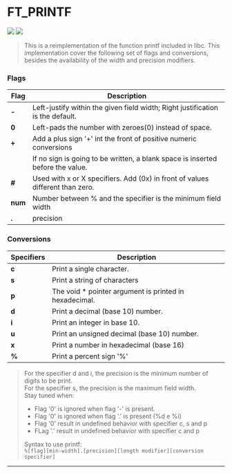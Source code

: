 # FT_PRINTF
![](https://img.shields.io/badge/Language-C-blue)
![](https://img.shields.io/badge/School-42-black)

> This is a reimplementation of the function printf included in libc. 
> This implementation cover the following set of flags and conversions, 
> besides the availability of the width and precision modifiers.

### Flags

| Flag    | Description                                                                   |
|-------  |-------------------------------------------------------------------------------|
| **-**   | Left-justify within the given field width; Right justification is the default.|
| **0**   | Left-pads the number with zeroes(0) instead of space.                         |
| **+**   | Add a plus sign '+' int the front of positive numeric conversions             |
|  ` `    | If no sign is going to be written, a blank space is inserted before the value.|
| **#**   | Used with x or X specifiers. Add (0x) in front of values different than zero. |
| **num** | Number between % and the specifier is the minimum field width                 |
| **.**   | precision                                                                     |

### Conversions

| Specifiers | Description                                            |
|------------|--------------------------------------------------------|
|    **c**   | Print a single character.                              |
|    **s**   | Print a string of characters                           |
|    **p**   | The void * pointer argument is printed in hexadecimal. |
|    **d**   | Print a decimal (base 10) number.                      |
|    **i**   | Print an integer in base 10.                           |
|    **u**   | Print an unsigned decimal (base 10) number.            |
|    **x**   | Print a number in hexadecimal (base 16)                |
|    **%**   | Print a percent sign '%'                               |

> For the specifier d and i, the precision is the minimum number of digits to be print.  
> For the specifier s, the precision is the maximum field width.  
> Stay tuned when:
> * Flag '0' is ignored when flag '-' is present.  
> * Flag '0' is ignored when flag '.' is present (%d e %i)  
> * Flag '0' result in undefined behavior with specifier c, s and p  
> * FLag '.' result in undefined behavior with specifier c and p  
>   
> Syntax to use printf:  
`%[flag][min-width].[precision][length modifier][conversion specifier]`
 ***
